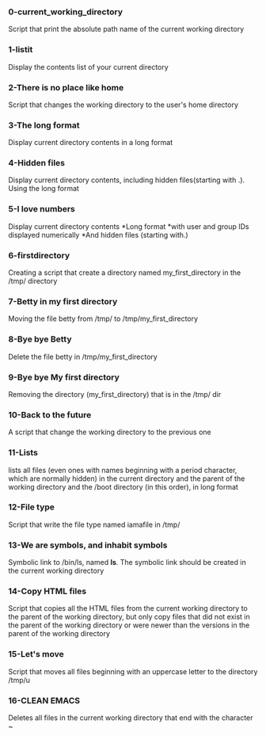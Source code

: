 ### 0-current_working_directory
Script that print the absolute path name of the current working directory

### 1-listit
Display the contents list of your current directory

### 2-There is no place like home
Script that changes the working directory to the user's home directory

### 3-The long format
Display current directory contents in a long format

### 4-Hidden files
Display current directory contents, including hidden files(starting with .). Using the long format

### 5-I love numbers
Display current directory contents
*Long format
*with user and group IDs displayed numerically
*And hidden files (starting with.)

### 6-firstdirectory
Creating a script that create a directory named my_first_directory in the /tmp/ directory

### 7-Betty in my first directory
Moving the file betty from /tmp/ to /tmp/my_first_directory

### 8-Bye bye Betty
Delete the file betty in /tmp/my_first_directory

### 9-Bye bye My first directory
Removing the directory (my_first_directory) that is in the /tmp/ dir

### 10-Back to the future
A script that change the working directory to the previous one

### 11-Lists
lists all files (even ones with names beginning with a period character, which are normally hidden) in the current directory and the parent of the working directory and the /boot directory (in this order), in long format

### 12-File type
Script that write the file type named iamafile in /tmp/

### 13-We are symbols, and inhabit symbols
Symbolic link to /bin/ls, named __ls__. The symbolic link should be created in the current working directory

### 14-Copy HTML files
Script that copies all the HTML files from the current working directory to the parent of the working directory, but only copy files that did not exist in the parent of the working directory or were newer than the versions in the parent of the working directory

### 15-Let's move
Script that moves all files beginning with an uppercase letter to the directory /tmp/u

### 16-CLEAN EMACS
Deletes all files in the current working directory that end with the character ~
